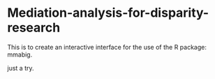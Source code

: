# Mediation-analysis-for-disparity-research

This is to create an interactive interface for the use of the R package: mmabig.

just a try.
